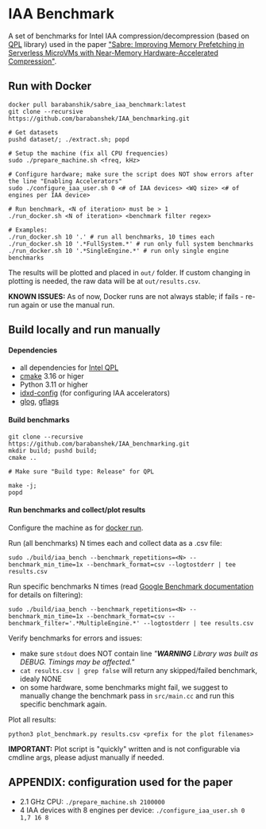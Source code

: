 # IAA Benchmark

A set of benchmarks for Intel IAA compression/decompression (based on [QPL](https://intel.github.io/qpl) library) used in the paper ["Sabre: Improving Memory Prefetching in Serverless MicroVMs with Near-Memory Hardware-Accelerated Compression"]().

## Run with Docker
```
docker pull barabanshik/sabre_iaa_benchmark:latest
git clone --recursive https://github.com/barabanshek/IAA_benchmarking.git

# Get datasets
pushd dataset/; ./extract.sh; popd

# Setup the machine (fix all CPU frequencies)
sudo ./prepare_machine.sh <freq, kHz>

# Configure hardware; make sure the script does NOT show errors after the line "Enabling Accelerators"
sudo ./configure_iaa_user.sh 0 <# of IAA devices> <WQ size> <# of engines per IAA device>

# Run benchmark, <N of iteration> must be > 1
./run_docker.sh <N of iteration> <benchmark filter regex>

# Examples:
./run_docker.sh 10 '.' # run all benchmarks, 10 times each
./run_docker.sh 10 '.*FullSystem.*' # run only full system benchmarks
./run_docker.sh 10 '.*SingleEngine.*' # run only single engine benchmarks
```

The results will be plotted and placed in `out/` folder. If custom changing in plotting is needed, the raw data will be at `out/results.csv`.

**KNOWN ISSUES:** As of now, Docker runs are not always stable; if fails - re-run again or use the manual run.

## Build locally and run manually

#### Dependencies
* all dependencies for [Intel QPL](https://intel.github.io/qpl/documentation/get_started_docs/installation.html#prerequisites)
* [cmake](https://cmake.org/) 3.16 or higer
* Python 3.11 or higher
* [idxd-config](https://github.com/intel/idxd-config) (for configuring IAA accelerators)
* [glog](https://github.com/google/glog), [gflags](https://github.com/gflags)

#### Build benchmarks
```
git clone --recursive https://github.com/barabanshek/IAA_benchmarking.git
mkdir build; pushd build;
cmake ..

# Make sure "Build type: Release" for QPL

make -j;
popd
```

#### Run benchmarks and collect/plot results
Configure the machine as for [docker run](#run-with-docker).

Run (all benchmarks) N times each and collect data as a .csv file: 
```
sudo ./build/iaa_bench --benchmark_repetitions=<N> --benchmark_min_time=1x --benchmark_format=csv --logtostderr | tee results.csv
```
Run specific benchmarks N times (read [Google Benchmark documentation](https://github.com/google/benchmark) for details on filtering):
```
sudo ./build/iaa_bench --benchmark_repetitions=<N> --benchmark_min_time=1x --benchmark_format=csv --benchmark_filter='.*MultipleEngine.*' --logtostderr | tee results.csv
```
Verify benchmarks for errors and issues:
* make sure `stdout` does NOT contain line *"***WARNING*** Library was built as DEBUG. Timings may be affected."*
* `cat results.csv | grep false` will return any skipped/failed benchmark, idealy NONE
* on some hardware, some benchmarks might fail, we suggest to manually change the benchmark pass in `src/main.cc` and run this specific benchmark again.

Plot all results:
```
python3 plot_benchmark.py results.csv <prefix for the plot filenames>
```

**IMPORTANT:** Plot script is "quickly" written and is not configurable via cmdline args, please adjust manually if needed.

## APPENDIX: configuration used for the paper
* 2.1 GHz CPU: `./prepare_machine.sh 2100000`
* 4 IAA devices with 8 engines per device: `./configure_iaa_user.sh 0 1,7 16 8`
